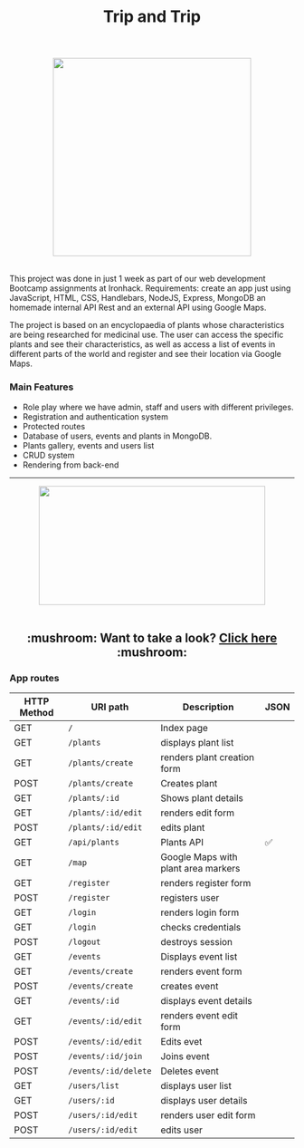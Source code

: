 <div id="title" align="center">
<h1>Trip and Trip<h1>
</div>  

 <br>
  
<!--HEADER-->
<div id="header" align="center">
  <img src="https://media.giphy.com/media/txCo7WXCwZpmM/giphy-downsized-large.gif" width="350" />
</div>
<br>

<!--DESCRIPTION-->
<p>
This project was done in just 1 week as part of our web development Bootcamp assignments at Ironhack. Requirements: create an app just using JavaScript, HTML, CSS, Handlebars, NodeJS, Express, MongoDB an homemade internal API Rest and an external API using Google Maps.
  
The project is based on an encyclopaedia of plants whose characteristics are being researched for medicinal use. The user can access the specific plants and see their characteristics, as well as access a list of events in different parts of the world and register and see their location via Google Maps.  
</p>
  
<!--MAIN FEATURES-->  
  <h3>Main Features</h3>
  
- Role play where we have admin, staff and users with different privileges.
- Registration and authentication system
- Protected routes
- Database of users, events and plants in MongoDB.  
- Plants gallery, events and users list
- CRUD system
- Rendering from back-end  

---

<!--LINK-->
<div id="link" align="center">
<img src="https://i.postimg.cc/cJfn2PQn/Portada-Trip-and-trip.jpg" width="400" height="210"/></a>
</div>

<br>

<h2 align="center">:mushroom: Want to take a look? <a href="https://trip-and-trip.herokuapp.com/plants">Click here</a> :mushroom: </h2>
  
  
 <h3>App routes</h3>

| HTTP Method 	| URI path      	| Description                                    	| JSON 	|
|-------------	|---------------	|------------------------------------------------	|---------	|
| GET         	| `/`             	| Index page          	| |
| GET         	| `/plants` 	| displays plant list 	| |
| GET         	| `/plants/create` 	| renders plant creation form 	| |
| POST         	| `/plants/create` 	| Creates plant 	| |
| GET         	| `/plants/:id` 	| Shows plant details	| |
| GET         	| `/plants/:id/edit` 	| renders edit form 	| |
| POST         	| `/plants/:id/edit` 	|edits plant 	| |
| GET         	| `/api/plants` 	| Plants API 	|  ✅|
| GET         	| `/map` 	| Google Maps with plant area markers 	| |
| GET         	| `/register` 	| renders register form 	| |
| POST         	| `/register` 	| registers user 	| |
| GET         	| `/login` 	|renders login form 	| |
| GET         	| `/login` 	|checks credentials	| |
| POST        	| `/logout` 	|destroys session	| |
| GET         	| `/events` 	| Displays event list 	| |
| GET         	| `/events/create` 	| renders event form 	| |
| POST         	| `/events/create` 	| creates event 	| |
| GET         	| `/events/:id` 	| displays event details 	| |
| GET         	| `/events/:id/edit` 	| renders event edit form 	| |
| POST         	| `/events/:id/edit` 	| Edits evet	| |
| POST         	| `/events/:id/join` 	| Joins event 	| |
| POST         	| `/events/:id/delete` 	| Deletes event 	| |
| GET         	| `/users/list` 	| displays user list 	| |
| GET         	| `/users/:id` 	| displays user details	| |
| POST         	| `/users/:id/edit` 	| renders user edit form 	| |
| POST         	| `/users/:id/edit` 	| edits user 	| |
